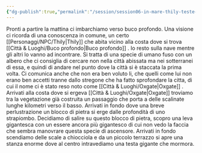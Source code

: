 ```yaml
---
{"dg-publish":true,"permalink":"/session/session06-in-mare-thily-teste-giganti/","dgPassFrontmatter":true}
---
```


Pronti a partire la mattina ci imbarchiamo verso buco profondo. Una visione ci ricorda di una conoscenza in comune, un certo [[Personaggi/NPC/Thily\|Thily]] che abita vicino alla costa dove si trova [[Città & Luoghi/Buco profondo\|Buco profondo]] . Io resto sulla nave mentre gli altri lo vanno ad incontrare. Si tratta di una specie di umano fuso con un albero che ci consiglia di cercare non nella città abissata ma nei sotterranei di essa, e quindi di andare nel punto dove la città si è staccata la prima volta. Ci comunica anche che non era ben voluto li, che quelli come lui non erano ben accetti tranne dallo stregone che ha fatto sprofondare la citta, di cui il nome ci è stato reso noto come [[Città & Luoghi/Oxgate\|Oxgate]] . Arrivati alla costa dove si ergeva [[Città & Luoghi/Oxgate\|Oxgate]] troviamo tra la vegetazione già costruita un passaggio che porta a delle scalinate lunghe kilometri verso il basso. Arrivati in fondo dove una breve perlustrazione un blocco di pietra si erge dalle profondità di uno strapiombo. Decidiamo di salire su questo blocco di pietra, scopro una leva gigantesca con un essere ancora più gigantesco di cui non vedo la faccia che sembra manovrare questa specie di ascensore. Arrivati in fondo scendiamo delle scale a chiocciola e da un piccolo terrazzo si apre una stanza enorme dove al centro intravediamo una testa gigante che mormora.